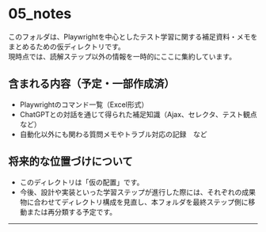 # 05_notes

このフォルダは、Playwrightを中心としたテスト学習に関する補足資料・メモをまとめるための仮ディレクトリです。  
現時点では、読解ステップ以外の情報を一時的にここに集約しています。

## 含まれる内容（予定・一部作成済）

- Playwrightのコマンド一覧（Excel形式）
- ChatGPTとの対話を通じて得られた補足知識（Ajax、セレクタ、テスト観点など）
- 自動化以外にも関わる質問メモやトラブル対応の記録　など

## 将来的な位置づけについて

- このディレクトリは「仮の配置」です。  
- 今後、設計や実装といった学習ステップが進行した際には、それぞれの成果物に合わせてディレクトリ構成を見直し、本フォルダを最終ステップ側に移動または再分類する予定です。

---

